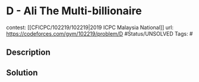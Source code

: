 # D - Ali The Multi-billionaire

contest: [[CFICPC/102219/102219|2019 ICPC Malaysia National]]
url: https://codeforces.com/gym/102219/problem/D
#Status/UNSOLVED
Tags: #

## Description

## Solution

